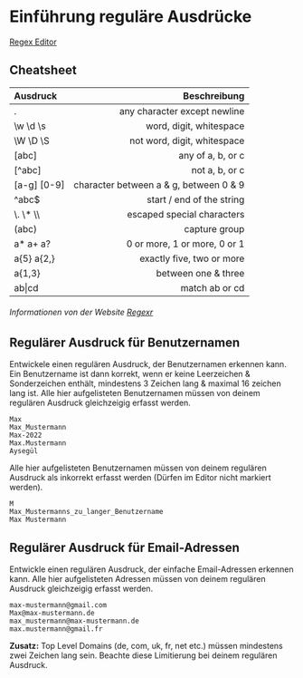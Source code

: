 # Einführung reguläre Ausdrücke

[Regex Editor](http://christian-bernstein.de/regex/)

## Cheatsheet


| Ausdruck | Beschreibung |
| :--- | ---: |
| .	| any character except newline |
| \w \d \s | word, digit, whitespace |	
| \W \D \S | not word, digit, whitespace |
| [abc] |	any of a, b, or c |
| [^abc] |	not a, b, or c |
| [a-g] [0-9] |	character between a & g, between 0 & 9 | 
| ^abc$ | start / end of the string |
| \\\. \\\* \\\\ | 	escaped special characters |
| (abc) | 	capture group |
| a* a+ a? | 0 or more, 1 or more, 0 or 1 |
| a{5} a{2,} | exactly five, two or more |
| a{1,3} | between one & three |
| ab\|cd |	match ab or cd |
###### Informationen von der Website [Regexr](https://regexr.com/)

## Regulärer Ausdruck für Benutzernamen
Entwickele einen regulären Ausdruck, der Benutzernamen erkennen kann. 
Ein Benutzername ist dann korrekt, wenn er keine Leerzeichen & Sonderzeichen enthält, mindestens 3 Zeichen lang & maximal 16 zeichen lang ist.
Alle hier aufgelisteten Benutzernamen müssen von deinem regulären Ausdruck gleichzeigig erfasst werden.
```
Max
Max_Mustermann
Max-2022
Max.Mustermann
Aysegül
```

Alle hier aufgelisteten Benutzernamen müssen von deinem regulären Ausdruck als inkorrekt erfasst werden (Dürfen im Editor nicht markiert werden).
```
M
Max_Mustermanns_zu_langer_Benutzername
Max Mustermann
```

## Regulärer Ausdruck für Email-Adressen
Entwickle einen regulären Ausdruck, der einfache Email-Adressen erkennen kann. 
Alle hier aufgelisteten Adressen müssen von deinem regulären Ausdruck gleichzeigig erfasst werden.

```
max-mustermann@gmail.com
Max@max-mustermann.de
max_mustermann@max-mustermann.de
max.mustermann@gmail.fr
```
**Zusatz:** Top Level Domains (de, com, uk, fr, net etc.) müssen mindestens zwei Zeichen lang sein. Beachte diese Limitierung bei deinem regulären Ausdruck.
